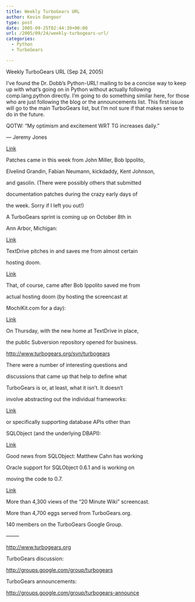 ```yaml
---
title: Weekly TurboGears URL
author: Kevin Dangoor
type: post
date: 2005-09-25T02:44:39+00:00
url: /2005/09/24/weekly-turbogears-url/
categories:
  - Python
  - TurboGears

---
```

Weekly TurboGears URL (Sep 24, 2005)

I&#8217;ve found the Dr. Dobb&#8217;s Python-URL! mailing to be a concise way to keep up with what&#8217;s going on in Python without actually following comp.lang.python directly. I&#8217;m going to do something similar here, for those who are just following the blog or the announcements list. This first issue will go to the main TurboGears list, but I&#8217;m not sure if that makes sense to do in the future.

QOTW: &#8220;My optimism and excitement WRT TG increases daily.&#8221;
  
&#8212; Jeremy Jones
  
[Link][1]

Patches came in this week from John Miller, Bob Ippolito,
     
Elvelind Grandin, Fabian Neumann, kickdaddy, Kent Johnson,
     
and gasolin. (There were possibly others that submitted
     
documentation patches during the crazy early days of
     
the week. Sorry if I left you out!)

A TurboGears sprint is coming up on October 8th in
     
Ann Arbor, Michigan:
     
[Link][2]

TextDrive pitches in and saves me from almost certain
     
hosting doom.
     
[Link][3]

That, of course, came after Bob Ippolito saved me from
     
actual hosting doom (by hosting the screencast at
     
MochiKit.com for a day):
     
[Link][4]

On Thursday, with the new home at TextDrive in place,
     
the public Subversion repository opened for business.
     
<http://www.turbogears.org/svn/turbogears>

There were a number of interesting questions and
     
discussions that came up that help to define what
     
TurboGears is or, at least, what it isn&#8217;t. It doesn&#8217;t
     
involve abstracting out the individual frameworks:
     
[Link][5]
     
or specifically supporting database APIs other than
     
SQLObject (and the underlying DBAPI):
     
[Link][6]

Good news from SQLObject: Matthew Cahn has working
     
Oracle support for SQLObject 0.6.1 and is working on
     
moving the code to 0.7.
     
[Link][7]

More than 4,300 views of the &#8220;20 Minute Wiki&#8221; screencast.
     
More than 4,700 eggs served from TurboGears.org.
     
140 members on the TurboGears Google Group.

&#8212;&#8212;&#8211;

<http://www.turbogears.org>

TurboGears discussion:
  
<http://groups.google.com/group/turbogears>

TurboGears announcements:
  
<http://groups.google.com/group/turbogears-announce>

 [1]: http://groups.google.com/group/turbogears/msg/abdfde7370f9a55b
 [2]: http://groups.google.com/group/michipug/browse_thread/thread/3c6c98073cdf631d/05060703c40379fa#05060703c40379fa
 [3]: http://www.blueskyonmars.com/2005/09/22/turbogears-moves-to-textdrive/
 [4]: http://www.blueskyonmars.com/2005/09/19/putting-a-hosting-company-to-the-test/
 [5]: http://groups.google.com/group/turbogears/browse_thread/thread/d5d3fa88c326340f/18be1ac13a95cc03#18be1ac13a95cc03
 [6]: http://groups.google.com/group/turbogears/browse_thread/thread/d892a773dd7c49bb/1e2a551122af5095#1e2a551122af5095
 [7]: http://sourceforge.net/mailarchive/message.php?msg_id=13054155